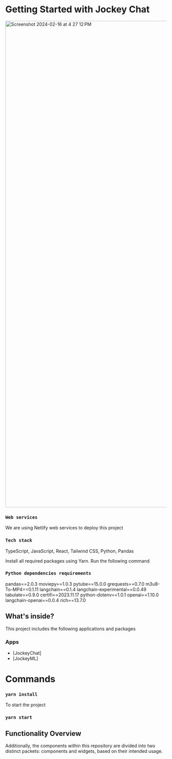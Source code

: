 # Getting Started with Jockey Chat
<img width="1522" alt="Screenshot 2024-02-16 at 4 27 12 PM" src="https://github.com/twelvelabs-io/tl-jockey/assets/101737790/45755337-c024-422c-a538-786f08ed98f8">

### `Web services`
We are using Netlify web services to deploy this project

### `Tech stack`
TypeScript, JavaScript, React, Tailwind CSS, Python, Pandas

Install all required packages using Yarn. Run the following command

### `Python dependencies requirements`
pandas==2.0.3
moviepy==1.0.3
pytube==15.0.0
grequests==0.7.0
m3u8-To-MP4==0.1.11
langchain==0.1.4
langchain-experimental==0.0.49
tabulate==0.9.0
certifi==2023.11.17
python-dotenv==1.0.1
openai==1.10.0
langchain-openai==0.0.4
rich==13.7.0

## What's inside?

This project includes the following applications and packages

### Apps
- [JockeyChat]
- [JockeyML]


# Commands

### `yarn install`

To start the project

### `yarn start`

## Functionality Overview

Additionally, the components within this repository are divided into two distinct packets: components and widgets, based on their intended usage. 
